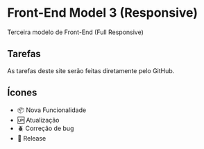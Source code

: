 # Front-End Model 3 (Responsive)

Terceira modelo de Front-End (Full Responsive)

## Tarefas

As tarefas deste site serão feitas diretamente pelo GitHub.

## Ícones

- :package: Nova Funcionalidade
- :up: Atualização
- :beetle: Correção de bug
- :checkered_flag: Release